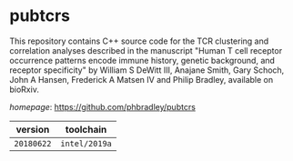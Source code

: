 # pubtcrs

This repository contains C++ source code for the TCR clustering  and correlation analyses described in the manuscript "Human T cell receptor  occurrence patterns encode immune history, genetic background, and receptor  specificity" by William S DeWitt III, Anajane Smith, Gary Schoch, John A Hansen,  Frederick A Matsen IV and Philip Bradley, available on bioRxiv.

*homepage*: <https://github.com/phbradley/pubtcrs>

version | toolchain
--------|----------
``20180622`` | ``intel/2019a``
